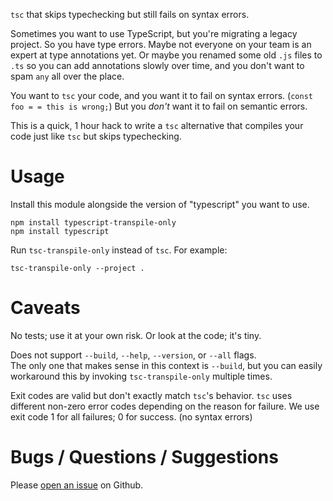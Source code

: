 `tsc` that skips typechecking but still fails on syntax errors.

Sometimes you want to use TypeScript, but you're migrating a legacy project.  So you have type errors.  Maybe not everyone on your team
is an expert at type annotations yet.  Or maybe you renamed some old `.js` files to `.ts` so you can add annotations slowly over time, and you don't want to spam `any` all over the place.

You want to `tsc` your code, and you want it to fail on syntax errors. (`const foo = = this is wrong;`)
But you *don't* want it to fail on semantic errors.

This is a quick, 1 hour hack to write a `tsc` alternative that compiles your code just like `tsc` but skips typechecking.

# Usage

Install this module alongside the version of "typescript" you want to use.

```
npm install typescript-transpile-only
npm install typescript
```

Run `tsc-transpile-only` instead of `tsc`.  For example:

```shell
tsc-transpile-only --project .
```

# Caveats

No tests; use it at your own risk.  Or look at the code; it's tiny.

Does not support `--build`, `--help`, `--version`, or `--all` flags.  
The only one that makes sense in this context is `--build`, but you can easily workaround this by invoking `tsc-transpile-only` multiple times.

Exit codes are valid but don't exactly match `tsc`'s behavior.  `tsc` uses different non-zero error codes depending on the reason for failure.  We use exit code 1 for all failures; 0 for success. (no syntax errors)

# Bugs / Questions / Suggestions

Please [open an issue](https://github.com/cspotcode/typescript-transpile-only/issues) on Github.
